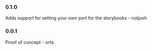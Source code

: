 ### 0.1.0

Adds support for setting your own port for the storybooks - notjosh

### 0.0.1

Proof of concept - orta
